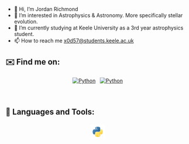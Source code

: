 - 👋 Hi, I’m Jordan Richmond
- 👀 I’m interested in Astrophysics & Astronomy. More specifically stellar evolution.
- 🌱 I’m currently studying at Keele University as a 3rd year astrophysics student.
- 📫 How to reach me x0d57@students.keele.ac.uk


## ✉️ Find me on:


<p align="center">
 <a href="https://www.linkedin.com/in/jordan-r-13b73b13b/" target="_blank" rel="noopener noreferrer"> <img src="https://cdn.jsdelivr.net/npm/simple-icons@v3/icons/linkedin.svg" alt="Python" height="40" style="vertical-align:top; margin:4px"></a>
 <a href="mailto:rich.joe452@hotmail.com"> <img src="https://cdn.jsdelivr.net/npm/simple-icons@v3/icons/gmail.svg" alt="Python" height="40" style="vertical-align:top; margin:4px"></a>
</p>

<br />

## 🧰 Languages and Tools:
<p align="center">
<img src="https://raw.githubusercontent.com/github/explore/80688e429a7d4ef2fca1e82350fe8e3517d3494d/topics/python/python.png" alt="Python" height="40" style="vertical-align:top; margin:4px">
</p>
<!---
jdrichmond21/jdrichmond21 is a ✨ special ✨ repository because its `README.md` (this file) appears on your GitHub profile.
You can click the Preview link to take a look at your changes.
--->
